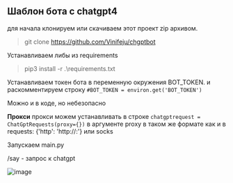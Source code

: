 ## Шаблон бота с chatgpt4

для начала клонируем или скачиваем этот проект zip архивом.

>git clone https://github.com/Vinifeju/chgptbot

Устанавливаем либы из requirements

> pip3 install -r .\requirements.txt

Устанавливаем токен бота в переменную окружения BOT_TOKEN. 
и раскомментируем строку `#BOT_TOKEN = environ.get('BOT_TOKEN')`

Можно и в коде, но небезопасно

**Прокси**
прокси можем устанавливать в строке `chatgptrequest = ChatGptRequests(proxy={})` в аргументе proxy
в таком же формате как и в requests: {'http': 'http://<host>:<port>'} или socks

Запускаем main.py

/say - запрос к chatgpt

![image](https://i.ibb.co.com/Qvrdnbp/2024-03-05-155527.png)

